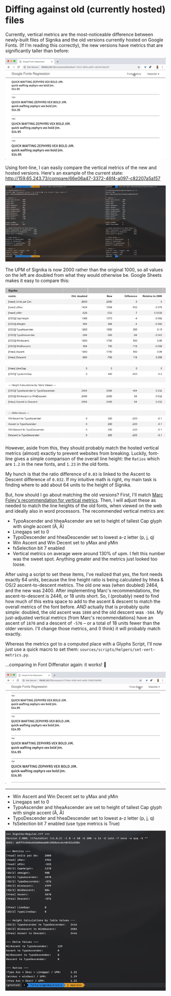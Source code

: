 # Diffing against old (currently hosted) files

Currently, vertical metrics are the most-noticeable difference between newly-built files of Signika and the old versions currently hosted on Google Fonts. (If I'm reading this correctly), the new versions have metrics that are significantly taller than before:

![](assets/vert_metrics-diff.gif)

Using font-line, I can easily compare the vertical metrics of the new and hosted versions. Here's an example of the current state: http://159.65.243.73/compare/66e06a47-3372-46f4-a097-c82207a5a157

![](assets/2018-12-17-15-49-03.png)

The UPM of Signika is now 2000 rather than the original 1000, so all values on the left are doubled from what they would otherwise be. Google Sheets makes it easy to compare this:

![](assets/2018-12-17-17-13-38.png)

However, aside from this, they should probably match the hosted vertical metrics (almost) exactly to prevent websites from breaking. Luckily, font-line gives a simple comparison of the overall line height: the `Ratios` which are `1.2` in the new fonts, and `1.23` in the old fonts.

My hunch is that the ratio difference of `0.03` is linked to the Ascent to Descent difference of `0.032`. If my intuitive math is right, my main task is finding where to add about 64 units to the height of Signika.

But, how should I go about matching the old versions? First, I'll match [Marc Foley's recommendation for vertical metrics](https://github.com/googlefonts/fontbakery/issues/2164#issuecomment-436595886). Then, I will adjust these as needed to match the line heights of the old fonts, when viewed on the web and ideally also in word processors. The recommended vertical metrics are:

- TypoAscender and hheaAscender are set to height of tallest Cap glyph with single accent (Â, Å)
- Linegaps set to 0
- TypoDescender and hheaDescender set to lowest a-z letter (p, j, q)
- Win Ascent and Win Decent set to yMax and yMin
- fsSelection bit 7 enabled
- Vertical metrics on average were around 130% of upm. I felt this number was the sweet spot. Anything greater and the metrics just looked too loose.

After using a script to set these items, I've realized that yes, the font needs exactly 64 units, because the line height ratio is being calculated by hhea & OS/2 ascent-to-descent metrics. The old one was (when doubled) 2464, and the new was 2400. After implementing Marc's recommendations, the ascent-to-descent is 2446, or 18 units short. So, I (probably) need to find how much of this extra space to add to the ascent & descent to match the overall metrics of the font before. *AND* actually that is probably quite simple: doubled, the old ascent was `1880` and the old descent was `-584`. My just-adjusted vertical metrics (from Marc's recommendations) have an ascent of `1870` and a descent of `-576` – or a total of 18 units fewer than the older version. I'll change those metrics, and (I think) it will probably match exactly.

Whereas the metrics got to a computed place with a Glyphs Script, I'll now just use a quick macro to set them: `sources/scripts/helpers/set-vert-metrics.py`.

...comparing in Font Diffenator again: it works! 🎉

![](assets/vert_metrics-fixed.gif)

---


- Win Ascent and Win Decent set to yMax and yMin
- Linegaps set to 0
- TypoAscender and hheaAscender are set to height of tallest Cap glyph with single accent (Â, Å)
- TypoDescender and hheaDescender set to lowest a-z letter (p, j, q) 
- fsSelection bit 7 enabled (use type metrics is True)

![](assets/2018-12-17-18-52-29.png)